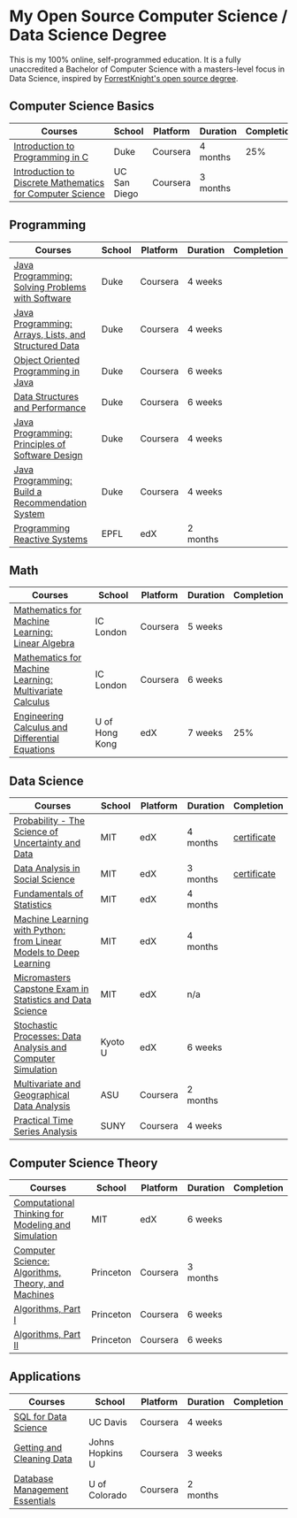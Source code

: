 # My Open Source Computer Science / Data Science Degree
This is my 100% online, self-programmed education. It is a fully unaccredited a Bachelor of Computer Science with a masters-level focus in Data Science, inspired by <a href="https://github.com/ForrestKnight/open-source-cs">ForrestKnight's open source degree</a>.



## Computer Science Basics
| Courses                                                      | School       | Platform | Duration | Completion |
| ------------------------------------------------------------ | ------------ | -------- | -------- | ---------- |
| <a href="https://www.coursera.org/specializations/c-programming">Introduction to Programming in C</a> | Duke         | Coursera | 4 months | 25%        |
| <a href="https://www.coursera.org/specializations/discrete-mathematics">Introduction to Discrete Mathematics<br> for Computer Science</a> | UC San Diego | Coursera | 3 months |            |



## Programming

| Courses                                                      | School | Platform | Duration | Completion |
| ------------------------------------------------------------ | ------ | -------- | -------- | ---------- |
| <a href="https://www.coursera.org/learn/java-programming?ranMID=40328&ranEAID=PtFMiHYfEVk&ranSiteID=PtFMiHYfEVk-PoMkgTcsGcpEHRDLoYYuDg&siteID=PtFMiHYfEVk-PoMkgTcsGcpEHRDLoYYuDg&utm_content=10&utm_medium=partners&utm_source=linkshare&utm_campaign=PtFMiHYfEVk">Java Programming: Solving Problems<br> with Software</a> | Duke   | Coursera | 4 weeks  |            |
| <a href="https://www.coursera.org/learn/java-programming-arrays-lists-data?ranMID=40328&ranEAID=PtFMiHYfEVk&ranSiteID=PtFMiHYfEVk-lr0rtsRkzs60U38f9HuhUA&siteID=PtFMiHYfEVk-lr0rtsRkzs60U38f9HuhUA&utm_content=10&utm_medium=partners&utm_source=linkshare&utm_campaign=PtFMiHYfEVk">Java Programming: Arrays, Lists, and<br> Structured Data</a> | Duke   | Coursera | 4 weeks  |            |
| <a href="https://www.coursera.org/learn/object-oriented-java?ranMID=40328&ranEAID=PtFMiHYfEVk&ranSiteID=PtFMiHYfEVk-Neb3iVateCG6c0TraSTL6w&siteID=PtFMiHYfEVk-Neb3iVateCG6c0TraSTL6w&utm_content=10&utm_medium=partners&utm_source=linkshare&utm_campaign=PtFMiHYfEVk">Object Oriented Programming in<br> Java</a> | Duke   | Coursera | 6 weeks  |            |
| <a href="https://www.coursera.org/learn/data-structures-optimizing-performance?ranMID=40328&ranEAID=PtFMiHYfEVk&ranSiteID=PtFMiHYfEVk-6WeINukOd2kfaZTOqHt5VA&siteID=PtFMiHYfEVk-6WeINukOd2kfaZTOqHt5VA&utm_content=10&utm_medium=partners&utm_source=linkshare&utm_campaign=PtFMiHYfEVk">Data Structures and Performance</a> | Duke   | Coursera | 6 weeks  |            |
| <a href="https://www.coursera.org/learn/java-programming-design-principles?ranMID=40328&ranEAID=PtFMiHYfEVk&ranSiteID=PtFMiHYfEVk-9valWSF.eNOsk3EKV9w8pw&siteID=PtFMiHYfEVk-9valWSF.eNOsk3EKV9w8pw&utm_content=10&utm_medium=partners&utm_source=linkshare&utm_campaign=PtFMiHYfEVk">Java Programming: Principles of <br>Software Design</a> | Duke   | Coursera | 4 weeks  |            |
| <a href="https://www.coursera.org/learn/java-programming-recommender?ranMID=40328&ranEAID=PtFMiHYfEVk&ranSiteID=PtFMiHYfEVk-8.hjPSiXZ60psoq2cwv.0A&siteID=PtFMiHYfEVk-8.hjPSiXZ60psoq2cwv.0A&utm_content=10&utm_medium=partners&utm_source=linkshare&utm_campaign=PtFMiHYfEVk">Java Programming: Build a <br>Recommendation System</a> | Duke   | Coursera | 4 weeks  |            |
| <a href="https://www.edx.org/course/programming-reactive-systems">Programming Reactive Systems</a> | EPFL   | edX      | 2 months |            |



## Math

| Courses | School | Platform | Duration | Completion |
| --- | --- | --- | --- | --- |
| <a href="https://www.coursera.org/learn/linear-algebra-machine-learning">Mathematics for Machine Learning:<br> Linear Algebra</a> | IC London | Coursera | 5 weeks |     |
| <a href="https://www.coursera.org/learn/multivariate-calculus-machine-learning">Mathematics for Machine Learning:<br> Multivariate Calculus</a> | IC London | Coursera | 6 weeks |     |
| <a href="https://www.edx.org/course/engineering-calculus-and-differential-equations">Engineering Calculus and<br> Differential Equations</a> | U of Hong Kong | edX | 7 weeks  | 25% |



## Data Science

| Courses | School | Platform | Duration | Completion |
| --- | --- | --- | --- | --- |
| <a href="https://www.edx.org/course/probability-the-science-of-uncertainty-and-data-0">Probability - The Science of<br> Uncertainty and Data</a> | MIT | edX | 4 months | <a href="https://courses.edx.org/certificates/1f451eea60904d65898a27201fae3c78">certificate</a> |
| <a href="https://www.edx.org/course/data-analysis-in-social-scienceassessing-your-knowledge">Data Analysis in Social Science</a> | MIT | edX | 3 months | <a href="https://courses.edx.org/certificates/97c2947901b24a8f903b23d6e5a5bcc3">certificate</a> |
| <a href="https://www.edx.org/course/fundamentals-of-statistics">Fundamentals of Statistics</a> | MIT | edX | 4 months |  |
| <a href="https://www.edx.org/course/machine-learning-with-python-from-linear-models-to-deep-learning">Machine Learning with Python:<br> from Linear Models to Deep<br> Learning</a> | MIT | edX | 4 months |  |
| <a href="https://www.edx.org/course/capstone-exam-in-statistics-and-data-science-0">Micromasters Capstone Exam in<br> Statistics and Data Science</a> | MIT     | edX      | n/a      |  |
| <a href="https://www.edx.org/course/stochastic-processes-data-analysis-and-computer-simulation">Stochastic Processes: Data<br> Analysis and Computer Simulation</a> | Kyoto U | edX      | 6 weeks  |  |
| <a href="https://www.coursera.org/learn/multivariate-geographical-analysis">Multivariate and Geographical<br> Data Analysis</a> | ASU     | Coursera | 2 months |  |
| <a href="https://www.coursera.org/learn/practical-time-series-analysis">Practical Time Series Analysis</a> | SUNY    | Coursera | 4 weeks  |  |



## Computer Science Theory

| Courses                                                      | School    | Platform | Duration | Completion |
| ------------------------------------------------------------ | --------- | -------- | -------- | ---------- |
| <a href="https://www.edx.org/course/computational-thinking-for-modeling-and-simulation">Computational Thinking for<br> Modeling and Simulation</a> | MIT       | edX      | 6 weeks  |            |
| <a href="https://www.coursera.org/learn/cs-algorithms-theory-machines?ranMID=40328&ranEAID=PtFMiHYfEVk&ranSiteID=PtFMiHYfEVk-uME1t0ZMtN5BZZlFmjHDGw&siteID=PtFMiHYfEVk-uME1t0ZMtN5BZZlFmjHDGw&utm_content=10&utm_medium=partners&utm_source=linkshare&utm_campaign=PtFMiHYfEVk">Computer Science: Algorithms,<br> Theory,  and Machines</a> | Princeton | Coursera | 3 months |            |
| <a href="https://www.coursera.org/learn/algorithms-part1?ranMID=40328&ranEAID=PtFMiHYfEVk&ranSiteID=PtFMiHYfEVk-VO1ROxDDV2ITpvbH.bjLjw&siteID=PtFMiHYfEVk-VO1ROxDDV2ITpvbH.bjLjw&utm_content=10&utm_medium=partners&utm_source=linkshare&utm_campaign=PtFMiHYfEVk">Algorithms, Part I</a> | Princeton | Coursera | 6 weeks  |            |
| <a href="https://www.coursera.org/learn/algorithms-part2?ranMID=40328&ranEAID=PtFMiHYfEVk&ranSiteID=PtFMiHYfEVk-qOn2TBFXsccZrkcDnrcAyA&siteID=PtFMiHYfEVk-qOn2TBFXsccZrkcDnrcAyA&utm_content=10&utm_medium=partners&utm_source=linkshare&utm_campaign=PtFMiHYfEVk">Algorithms, Part II</a> | Princeton | Coursera | 6 weeks  |            |



## Applications

| Courses                                                      | School          | Platform | Duration | Completion |
| ------------------------------------------------------------ | --------------- | -------- | -------- | ---------- |
| <a href="https://www.coursera.org/learn/sql-for-data-science">SQL for Data Science</a> | UC Davis        | Coursera | 4 weeks  |            |
| <a href="https://www.coursera.org/learn/data-cleaning?specialization=jhu-data-science">Getting and Cleaning Data</a> | Johns Hopkins U | Coursera | 3 weeks  |            |
| <a href="https://www.coursera.org/learn/database-management">Database Management Essentials</a> | U of Colorado   | Coursera | 2 months |            |

